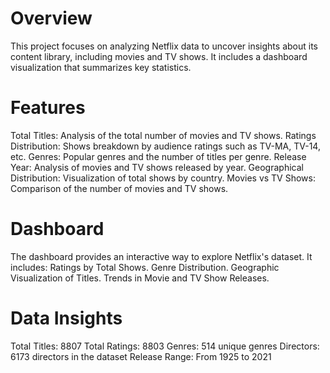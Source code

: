 # Overview
This project focuses on analyzing Netflix data to uncover insights about its content library, including movies and TV shows. It includes a dashboard visualization that summarizes key statistics.

# Features
Total Titles: Analysis of the total number of movies and TV shows.
Ratings Distribution: Shows breakdown by audience ratings such as TV-MA, TV-14, etc.
Genres: Popular genres and the number of titles per genre.
Release Year: Analysis of movies and TV shows released by year.
Geographical Distribution: Visualization of total shows by country.
Movies vs TV Shows: Comparison of the number of movies and TV shows.

# Dashboard
The dashboard provides an interactive way to explore Netflix's dataset. It includes:
Ratings by Total Shows.
Genre Distribution.
Geographic Visualization of Titles.
Trends in Movie and TV Show Releases.

# Data Insights
Total Titles: 8807
Total Ratings: 8803
Genres: 514 unique genres
Directors: 6173 directors in the dataset
Release Range: From 1925 to 2021
